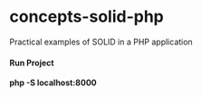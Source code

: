 # concepts-solid-php
Practical examples of SOLID in a PHP application

#### Run Project
**php -S localhost:8000**

